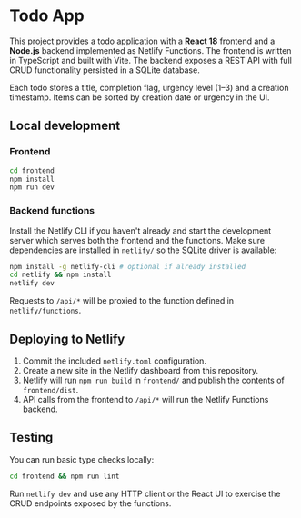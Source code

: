 # Todo App

This project provides a todo application with a **React 18** frontend and a **Node.js** backend implemented as Netlify Functions. The frontend is written in TypeScript and built with Vite. The backend exposes a REST API with full CRUD functionality persisted in a SQLite database.

Each todo stores a title, completion flag, urgency level (1&ndash;3) and a creation timestamp. Items can be sorted by creation date or urgency in the UI.

## Local development

### Frontend

```bash
cd frontend
npm install
npm run dev
```

### Backend functions

Install the Netlify CLI if you haven't already and start the development server which serves both the frontend and the functions. Make sure dependencies are installed in `netlify/` so the SQLite driver is available:

```bash
npm install -g netlify-cli # optional if already installed
cd netlify && npm install
netlify dev
```

Requests to `/api/*` will be proxied to the function defined in `netlify/functions`.

## Deploying to Netlify

1. Commit the included `netlify.toml` configuration.
2. Create a new site in the Netlify dashboard from this repository.
3. Netlify will run `npm run build` in `frontend/` and publish the contents of `frontend/dist`.
4. API calls from the frontend to `/api/*` will run the Netlify Functions backend.

## Testing

You can run basic type checks locally:

```bash
cd frontend && npm run lint
```

Run `netlify dev` and use any HTTP client or the React UI to exercise the CRUD endpoints exposed by the functions.
